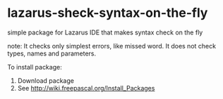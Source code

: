 lazarus-sheck-syntax-on-the-fly
===============================

simple package for Lazarus IDE that makes syntax check on the fly

note: It checks only simplest errors, like missed word. It does not check types, names and parameters.

To install package: 
  1. Download package 
  2. See http://wiki.freepascal.org/Install_Packages
